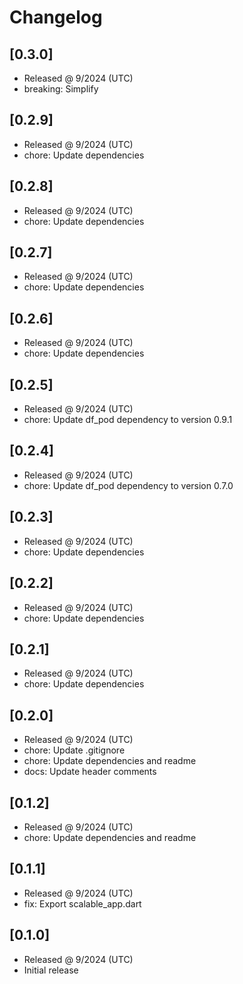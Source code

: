 # Changelog

## [0.3.0]

- Released @ 9/2024 (UTC)
- breaking: Simplify

## [0.2.9]

- Released @ 9/2024 (UTC)
- chore: Update dependencies

## [0.2.8]

- Released @ 9/2024 (UTC)
- chore: Update dependencies

## [0.2.7]

- Released @ 9/2024 (UTC)
- chore: Update dependencies

## [0.2.6]

- Released @ 9/2024 (UTC)
- chore: Update dependencies

## [0.2.5]

- Released @ 9/2024 (UTC)
- chore: Update df_pod dependency to version 0.9.1

## [0.2.4]

- Released @ 9/2024 (UTC)
- chore: Update df_pod dependency to version 0.7.0

## [0.2.3]

- Released @ 9/2024 (UTC)
- chore: Update dependencies

## [0.2.2]

- Released @ 9/2024 (UTC)
- chore: Update dependencies

## [0.2.1]

- Released @ 9/2024 (UTC)
- chore: Update dependencies

## [0.2.0]

- Released @ 9/2024 (UTC)
- chore: Update .gitignore
- chore: Update dependencies and readme
- docs: Update header comments

## [0.1.2]

- Released @ 9/2024 (UTC)
- chore: Update dependencies and readme

## [0.1.1]

- Released @ 9/2024 (UTC)
- fix: Export scalable_app.dart

## [0.1.0]

- Released @ 9/2024 (UTC)
- Initial release
